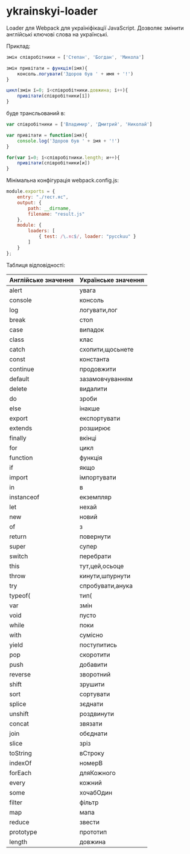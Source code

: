 # ykrainskyi-loader

Loader для Webpack для україніфікації JavaScript. Дозволяє змінити англійські ключові слова на українські.   
   
Приклад:
```javascript
змін співробітники = ['Степан', 'Богдан', 'Микола']

змін привітати = функція(імя){
    консоль.логувати('Здоров був ' + имя + '!')
}

цикл(змін ї=0; ї<співробітники.довжина; ї++){
    привітати(співробітники[ї])
}
```
буде трансльований в:
```javascript
var співробітники = ['Владимир', 'Дмитрий', 'Николай']

var привітати = function(імя){
    console.log('Здоров був ' + імя + '!')
}

for(var ї=0; ї<співробітники.length; и++){
    привітати(співробітники[и])
}
```

Мінімальна конфігурація webpack.config.js:
```javascript
module.exports = {
    entry: "./тест.яс",
    output: {
        path: __dirname,
        filename: "result.js"
    },
    module: {
        loaders: [
            { test: /\.яс$/, loader: "pycckuu" }
        ]
    }
};
```

Таблиця відповідності:   

Англійське значення | Українське значення
------------ | -------------
alert | увага
console | консоль
log | логувати,лог
break | стоп
case | випадок
class | клас
catch | схопити,щосьнете
const | константа
continue | продовжити
default | зазамовчуванням
delete | видалити
do | зроби
else | інакше
export | експортувати
extends | розширює
finally | вкінці
for | цикл
function | функція
if | якщо
import | імпортувати
 in  |  в 
instanceof | екземпляр
let | нехай
new | новий
 of  |  з 
return | повернути
super | супер
switch | перебрати
this | тут,цей,осьоце
throw | кинути,шпурнути
try | спробувати,анука
typeof( | тип(
var  | змін 
void | пусто
while | поки
with | сумісно
yield | поступитись
pop | скоротити
push | добавити
reverse | зворотний
shift | зрушити
sort | сортувати
splice | зєднати
unshift | роздвинути
concat | звязати
join | обєднати 
slice | зріз
toString | вСтроку
indexOf | номерВ
forEach | дляКожного
every | кожний
some | хочабОдин
filter | фільтр
map | мапа
reduce | звести
prototype | прототип
length   | довжина


